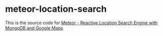 # meteor-location-search

This is the source code for [Meteor - Reactive Location Search Engine with MongoDB and Google Maps](http://www.curtismlarson.com/blog/2015/12/11/meteor-location-search-engine-mongodb-google-maps/)